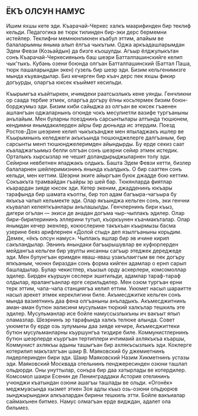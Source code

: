 ## ЁКЪ ОЛСУН НАМУС

Ишим яхшы кете эди.
Къарачай-Черкес халкъ маарифинден бир теклиф кельди.
Педагогика ве тюрк тилинден бир-эки дерс бермемни истейлер.
Теклифни мемнюнликнен къабул эттим, апайым ве балаларымны яныма алып ёлгъа чыкътым.
Оджа аркъадашларымдан Эдем Февзи (Козьайдын) да бизге къошулды.
Агъыр ёлджулыкътан сонъ Къарачай-Черкесиянынъ баш шеэри Батталпашинскийге келип чык'тыкъ.
Кубань озени боюнда олгъан Батталпашинский (Баттал Паша, тюрк пашаларындан экен) гузель бир шеэр эди.
Бизим кельгенимизге мында къувандылар.
Биз кечирген бир къач дерс пек яхшы фикир догъурды, оларгъа юксек къыймет кесильди.

Къырымгъа къайтыркен, ичимдеки раатсызлыкъ кене уянды.
Генчликни ор саада тербие этмек, оларгъа догъру ёлны косьтермек бизим боюн-борджумыз эди.
Бизим киби сайыджа аз олгъан ве юксек гъаенен ашлангъан оджаларнынъ огюнде чокъ месулиетли вазифе тургъаныны анълайым.
Мен буларны поезднинъ сарсынтылары алтында тюшюнем, кендимни янымдакилерден айры бир дюньяда ис этердим.
Поезд Ростов-Дон шеэрине келип чыкъкъандже мен япыладжакъ ишлер ве Къырымнынъ келеджеги акъкъында тюшюнджелерге далгъаным, бир сарсынты менп тюшюнджелеримден айындырды.
Бу ерде секиз саат къаладжагъымыз белли олгъан сонъ шеэрни сейир этмек истедик.
Орталыкъ хырсызлар не чешит доландырыджыларнен толу эди.
Сейирни невбетнен япаджакъ олдыкъ.
Башта Эдем Февзи кетти, бизлер балаларнен шейлеримизнинъ янында къалдыкъ.
О бир сааттен сонъ кельди, мен кеттим.
Шеэрни экиге айыргъан буюк джадде бою кеттим.
Сокъакъта трамвайдан гъайры эр шей бар.
Тюкянларда фиятлар къарардан зияде юксек эди.
Кетер экеним, джадденинъ юкъары тарафында бир шамата къопты, бир топ адам багъыра-чагъыра бу якъкъа чапып кельмекте эди.
Олар якъынджа кельген сонъ, эки генчни къувалап келеяткъанлары анълашылды.
Генчлернинъ бири къыз, дигери огълан — экиси де анадан догъма чыр-чыплакъ эдилер.
Олар бири-бирилерининъ эллерини тутып, къоркъунен къачмакъталар.
Олар янымдан кечер экенлер, кокюслерине такъкъан къырмызы басма узерине беяз арифлернен «Долой стыд» деп язылгъаныны корьдим.
Демек, «ёкъ олсун намус».
Чыплакъ яшлар бир эв ичине кирип сакъландылар.
Эвнинъ янындаки багъырышувлар ве куфюрлерден мейдангъа кельгеи бир увулты инсанны сагъыр этеджек дереджеде эди.
Мен булунгъан еримден яваш-яваш узакълаиггым ве пек догъру япкъаным, чюнкн бираздан сонъ форма кийген адамлар о ернп сарып башладылар.
Булар чекистлер, къызыл орду аскерлери, комсомоллар эдилер.
Бирден къуршун сеслери эшитильди, адамлар тараф-тараф олдылар, яралангъанлар ерге серильдилер.
Мен озюм тургъан ерни терк эттим, чапа-чапа станциягъа келип еттим.
Укюмет насыл шараитте насыл арекет этмек кереклигини биле.
Акъмесджитке кельген сонъ мында вазиетнинъ даа фена олгъаныны анъладыкъ.
Акъмесджитнинъ аман-аман бутюн эалисини мусульман тюркий халкълар тешкиль эте эдилер.
Мусульманлар исе бойле намуссызлыкъны ич вакъыт япып оламазлар.
Шеэрнинъ эр тарафында халкъ телюке алында.
Совет укюмети бу ерде озь зулумыны даа зияде кечире, Акъмесджиттеки бутюн мусульманларны къуршунгъа тиздире биле.
Коммунистлернинъ бутюн шеэрлерде къургъан тертиплери ичтимаий ахлякъкъа къаршы, Коммунист ахлякъы адыны ташыгъан бир ахлякъсызлыкъ эди.
Коклерге котерилип макъталгъан шаир В. Маяковский бу джемиетнинъ лидерлеринден бири эди.
Шаир Маяковский Назим Хикметнинъ устазы эди.
Маяковский Москвада отельнинъ пенджересинден озюни ташлап ольдюрди.
Оны унуттылар, сонъра бир даа хатырлады ве котердилер.
Комсомол шаири Есенин де Ленинграддаки Астория отелининъ учюнджи къатындан озюни ашагъы ташлады ве ольди.
«Огонёк» меджмуасында хызмет эткен Зоя адлы къыз озь-озюни ольдюрюв зынджырындаки алкъалардан бирини тешкиль этти.
Бойле вакъиалар саймакънен битмез.
Намус олмагъан ерде видждан, адалет ола бильмез.
